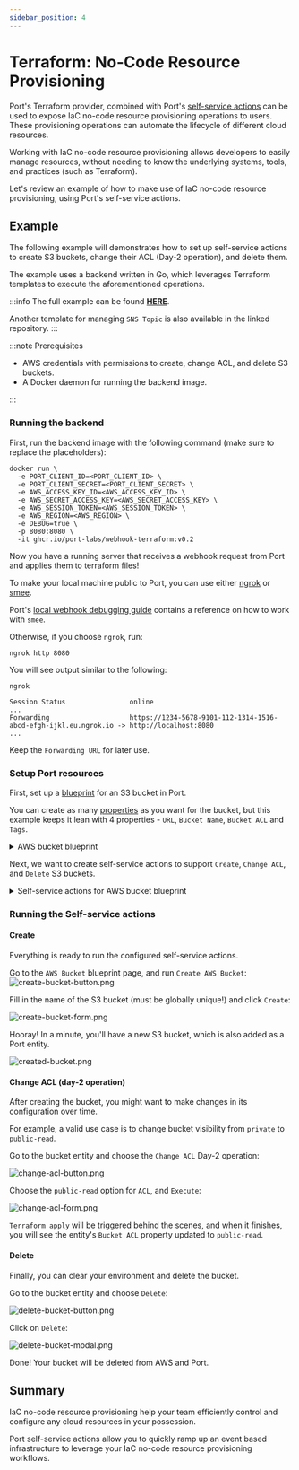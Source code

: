 ```yaml
---
sidebar_position: 4
---
```


# Terraform: No-Code Resource Provisioning

Port's Terraform provider, combined with Port's [self-service actions](/actions-and-automations/create-self-service-experiences) can be used to expose IaC no-code resource provisioning operations to users. These provisioning operations can automate the lifecycle of different cloud resources.

Working with IaC no-code resource provisioning allows developers to easily manage resources, without needing to know the underlying systems, tools, and practices (such as Terraform).

Let's review an example of how to make use of IaC no-code resource provisioning, using Port's self-service actions.

## Example

The following example will demonstrates how to set up self-service actions to create S3 buckets, change their ACL (Day-2 operation), and delete them.

The example uses a backend written in Go, which leverages Terraform templates to execute the aforementioned operations.

:::info
The full example can be found [**HERE**](https://github.com/port-labs/terraform-connector).

Another template for managing `SNS Topic` is also available in the linked repository.
:::

:::note Prerequisites

- AWS credentials with permissions to create, change ACL, and delete S3 buckets.
- A Docker daemon for running the backend image.

:::

### Running the backend

First, run the backend image with the following command (make sure to replace the placeholders):

```shell
docker run \
  -e PORT_CLIENT_ID=<PORT_CLIENT_ID> \
  -e PORT_CLIENT_SECRET=<PORT_CLIENT_SECRET> \
  -e AWS_ACCESS_KEY_ID=<AWS_ACCESS_KEY_ID> \
  -e AWS_SECRET_ACCESS_KEY=<AWS_SECRET_ACCESS_KEY> \
  -e AWS_SESSION_TOKEN=<AWS_SESSION_TOKEN> \
  -e AWS_REGION=<AWS_REGION> \
  -e DEBUG=true \
  -p 8080:8080 \
  -it ghcr.io/port-labs/webhook-terraform:v0.2
```

Now you have a running server that receives a webhook request from Port and applies them to terraform files!

To make your local machine public to Port, you can use either [ngrok](https://ngrok.com/download) or [smee](https://smee.io/).

Port's [local webhook debugging guide](../local-debugging-webhook.md#creating-the-vm-create-action) contains a reference on how to work with `smee`.

Otherwise, if you choose `ngrok`, run:

```shell
ngrok http 8080
```

You will see output similar to the following:

```shell
ngrok

Session Status                online
...
Forwarding                    https://1234-5678-9101-112-1314-1516-abcd-efgh-ijkl.eu.ngrok.io -> http://localhost:8080
...
```

Keep the `Forwarding URL` for later use.

### Setup Port resources

First, set up a [blueprint](/build-your-software-catalog/customize-integrations/configure-data-model/setup-blueprint/setup-blueprint.md) for an S3 bucket in Port.

You can create as many [properties](/build-your-software-catalog/customize-integrations/configure-data-model/setup-blueprint/properties/properties.md) as you want for the bucket, but this example keeps it lean with 4 properties - `URL`, `Bucket Name`, `Bucket ACL` and `Tags`.

<details>
<summary> AWS bucket blueprint </summary>

```json showLineNumbers
{
  "identifier": "s3_bucket",
  "title": "AWS Bucket",
  "icon": "Bucket",
  "schema": {
    "properties": {
      "url": {
        "type": "string",
        "title": "URL",
        "format": "url"
      },
      "bucket_name": {
        "type": "string",
        "title": "Bucket Name"
      },
      "bucket_acl": {
        "type": "string",
        "title": "Bucket ACL",
        "default": "private"
      },
      "tags": {
        "type": "object",
        "title": "Tags"
      }
    },
    "required": ["url", "bucket_name"]
  },
  "mirrorProperties": {},
  "calculationProperties": {},
  "relations": {}
}
```

</details>

Next, we want to create self-service actions to support `Create`, `Change ACL`, and `Delete` S3 buckets.

<details>
<summary> Self-service actions for AWS bucket blueprint </summary>

Replace `https://your-webhook-url.com` with the URL you got earlier from Ngrok or Smee.

```json showLineNumbers
[
  {
  "identifier": "s3_bucket_create_bucket",
  "title": "Create",
  "icon": "Bucket",
  "description": "Create a new S3 Bucket in AWS",
  "trigger": {
    "type": "self-service",
    "operation": "CREATE",
    "userInputs": {
      "properties": {
        "bucket_name": {
          "type": "string",
          "title": "Name for the S3 bucket"
        },
        "tags": {
          "type": "object",
          "title": "Tags",
          "default": {}
        }
      },
      "required": [
        "bucket_name"
      ]
    },
    "blueprintIdentifier": "s3_bucket"
  },
  "invocationMethod": {
    "type": "WEBHOOK",
    "url": "https://your-webhook-url.com",
    "body": {
      "action": "{{ .action.identifier[(\"s3_bucket_\" | length):] }}",
      "resourceType": "run",
      "status": "TRIGGERED",
      "trigger": "{{ .trigger | {by, origin, at} }}",
      "context": {
        "entity": "{{.entity.identifier}}",
        "blueprint": "{{.action.blueprint}}",
        "runId": "{{.run.id}}"
      },
      "payload": {
        "entity": "{{ (if .entity == {} then null else .entity end) }}",
        "action": {
          "invocationMethod": {
            "type": "WEBHOOK",
            "url": "https://your-webhook-url.com"
          },
          "trigger": "{{.trigger.operation}}"
        },
        "properties": {
          "{{if (.inputs | has(\"bucket_name\")) then \"bucket_name\" else null end}}": "{{.inputs.\"bucket_name\"}}",
          "{{if (.inputs | has(\"tags\")) then \"tags\" else null end}}": "{{.inputs.\"tags\"}}"
        },
        "censoredProperties": "{{.action.encryptedProperties}}"
      }
    }
  }
},
  {
  "identifier": "s3_bucket_change_acl",
  "title": "Change ACL",
  "icon": "Bucket",
  "description": "Change S3 Bucket ACL",
  "trigger": {
    "type": "self-service",
    "operation": "DAY-2",
    "userInputs": {
      "properties": {
        "bucket_acl": {
          "type": "string",
          "enum": [
            "private",
            "public-read"
          ],
          "title": "ACL"
        }
      },
      "required": [
        "bucket_acl"
      ]
    },
    "blueprintIdentifier": "s3_bucket"
  },
  "invocationMethod": {
    "type": "WEBHOOK",
    "url": "https://your-webhook-url.com",
    "body": {
      "action": "{{ .action.identifier[(\"s3_bucket_\" | length):] }}",
      "resourceType": "run",
      "status": "TRIGGERED",
      "trigger": "{{ .trigger | {by, origin, at} }}",
      "context": {
        "entity": "{{.entity.identifier}}",
        "blueprint": "{{.action.blueprint}}",
        "runId": "{{.run.id}}"
      },
      "payload": {
        "entity": "{{ (if .entity == {} then null else .entity end) }}",
        "action": {
          "invocationMethod": {
            "type": "WEBHOOK",
            "url": "https://your-webhook-url.com"
          },
          "trigger": "{{.trigger.operation}}"
        },
        "properties": {
          "{{if (.inputs | has(\"bucket_acl\")) then \"bucket_acl\" else null end}}": "{{.inputs.\"bucket_acl\"}}"
        },
        "censoredProperties": "{{.action.encryptedProperties}}"
      }
    }
  }
},
  {
  "identifier": "s3_bucket_delete_bucket",
  "title": "Delete",
  "icon": "Bucket",
  "description": "Delete an S3 Bucket from AWS",
  "trigger": {
    "type": "self-service",
    "operation": "DELETE",
    "userInputs": {
      "properties": {},
      "required": []
    },
    "blueprintIdentifier": "s3_bucket"
  },
  "invocationMethod": {
    "type": "WEBHOOK",
    "url": "https://your-webhook-url.com",
    "body": {
      "action": "{{ .action.identifier[(\"s3_bucket_\" | length):] }}",
      "resourceType": "run",
      "status": "TRIGGERED",
      "trigger": "{{ .trigger | {by, origin, at} }}",
      "context": {
        "entity": "{{.entity.identifier}}",
        "blueprint": "{{.action.blueprint}}",
        "runId": "{{.run.id}}"
      },
      "payload": {
        "entity": "{{ (if .entity == {} then null else .entity end) }}",
        "action": {
          "invocationMethod": {
            "type": "WEBHOOK",
            "url": "https://your-webhook-url.com"
          },
          "trigger": "{{.trigger.operation}}"
        },
        "properties": {},
        "censoredProperties": "{{.action.encryptedProperties}}"
      }
    }
  }
}
]
```

</details>

### Running the Self-service actions

#### Create

Everything is ready to run the configured self-service actions.

Go to the `AWS Bucket` blueprint page, and run `Create AWS Bucket`:
![create-bucket-button.png](/img/complete-use-cases/iac-templates/create-bucket-button.png)

Fill in the name of the S3 bucket (must be globally unique!) and click `Create`:

![create-bucket-form.png](/img/complete-use-cases/iac-templates/create-bucket-form.png)

Hooray! In a minute, you'll have a new S3 bucket, which is also added as a Port entity.

![created-bucket.png](/img/complete-use-cases/iac-templates/created-bucket.png)

#### Change ACL (day-2 operation)

After creating the bucket, you might want to make changes in its configuration over time.

For example, a valid use case is to change bucket visibility from `private` to `public-read`.

Go to the bucket entity and choose the `Change ACL` Day-2 operation:

![change-acl-button.png](/img/complete-use-cases/iac-templates/change-acl-button.png)

Choose the `public-read` option for `ACL`, and `Execute`:

![change-acl-form.png](/img/complete-use-cases/iac-templates/change-acl-form.png)

`Terraform apply` will be triggered behind the scenes, and when it finishes, you will see the entity's `Bucket ACL` property updated to `public-read`.

#### Delete

Finally, you can clear your environment and delete the bucket.

Go to the bucket entity and choose `Delete`:

![delete-bucket-button.png](/img/complete-use-cases/iac-templates/delete-bucket-button.png)

Click on `Delete`:

![delete-bucket-modal.png](/img/complete-use-cases/iac-templates/delete-bucket-modal.png)

Done! Your bucket will be deleted from AWS and Port.

## Summary

IaC no-code resource provisioning help your team efficiently control and configure any cloud resources in your possession.

Port self-service actions allow you to quickly ramp up an event based infrastructure to leverage your IaC no-code resource provisioning workflows.
